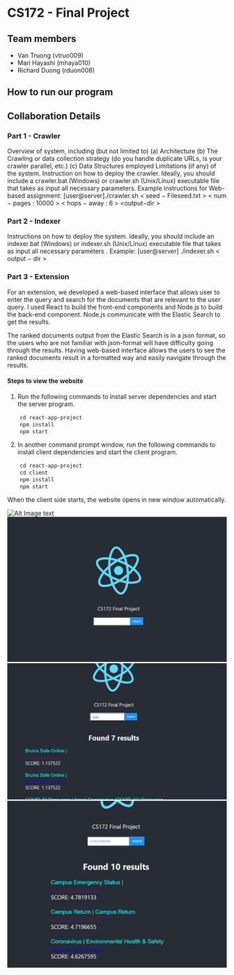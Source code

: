 # CS172 - Final Project

## Team members
- Van Truong (vtruo009)
- Mari Hayashi (mhaya010)
- Richard Duong (rduon008)

## How to run our program


## Collaboration Details


### Part 1 - Crawler
Overview of system, including (but not limited to)
(a) Architecture
(b) The Crawling or data collection strategy (do you handle duplicate URLs, is your crawler parallel, etc.)
(c) Data Structures employed
Limitations (if any) of the system.
Instruction on how to deploy the crawler. Ideally, you should include a crawler.bat (Windows) or crawler.sh (Unix/Linux) executable file that takes as input all necessary parameters. Example instructions for Web-based assignment: [user@server]./crawler.sh < seed − Fileseed.txt > < num − pages : 10000 > < hops − away : 6 > <output−dir >

### Part 2 - Indexer
Instructions on how to deploy the system. Ideally, you should include an indexer.bat (Windows) or indexer.sh (Unix/Linux) executable file that takes as input all necessary parameters .  Example: [user@server] ./indexer.sh < output − dir >

### Part 3 - Extension
For an extension, we developed a web-based interface that allows user to enter the query and search for the documents that are relevant to the user query. I used React  to build the front-end components and Node.js to build the back-end component. Node.js communicate with the Elastic Search to get the results.

The ranked documents output from the Elastic Search is in a json format, so the users who are not familiar with json-format will have difficulty going through the results. Having web-based interface allows the users to see the ranked documents result in a formatted way and easily navigate through the results.

#### Steps to view  the website

1. Run the following commands to install server dependencies and start the server program.
```
    cd react-app-project
    npm install
    npm start
```

2. In another command prompt window, run the following commands to install client dependencies and start the client program.

```
    cd react-app-project
    cd client
    npm install
    npm start
```
When the client side starts, the website opens in new window automatically.

![Alt Image text](/images/1.gif)
![Alt Image text](/images/1.png?raw=true)
![Alt Image text](/images/2.png?raw=true)
![Alt Image text](/images/3.png?raw=true)
